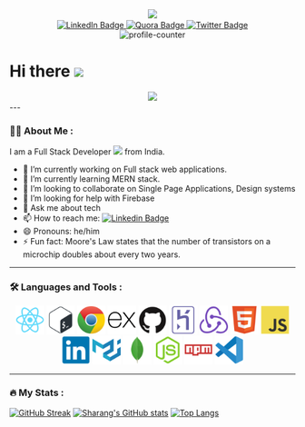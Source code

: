
<div id="header" align="center">
  <img src="https://media.giphy.com/media/jdPMeyv9rn0hZHh8n9/giphy.gif" width="150"/>
</div>

<div id="badges" align="center">
  <a href="https://www.linkedin.com/in/sharangahirekar1/">
    <img src="https://img.shields.io/badge/LinkedIn-blue?style=for-the-badge&logo=linkedin&logoColor=white" alt="LinkedIn Badge"/>
  </a>
  <a href="https://www.quora.com/profile/Sharang-Ahirekar">
    <img src="https://img.shields.io/badge/Quora-white?style=for-the-badge&logo=Quora&logoColor=red" alt="Quora Badge"/>
  </a>
  <a href="https://twitter.com/Sharang010">
    <img src="https://img.shields.io/badge/Twitter-blue?style=for-the-badge&logo=twitter&logoColor=white" alt="Twitter Badge"/>
  </a>
</div>

<div align='center'><img src="https://komarev.com/ghpvc/?username=sharangahirekar1" alt="profile-counter"/></div>
<h1 aling="center">
  Hi there
  <img src="https://media.giphy.com/media/hvRJCLFzcasrR4ia7z/giphy.gif" width="30px"/>
</h1>
<div align="center">
<img src="https://media.giphy.com/media/SpopD7IQN2gK3qN4jS/giphy.gif" width="400px"/>
</div>
---

### :man_technologist: About Me : 
I am a Full Stack Developer <img src="https://media.giphy.com/media/WUlplcMpOCEmTGBtBW/giphy.gif" width="30"> from India.
- 🔭 I’m currently working on Full stack web applications.
- 🌱 I’m currently learning MERN stack.
- 👯 I’m looking to collaborate on Single Page Applications, Design systems
- 🤔 I’m looking for help with Firebase
- 💬 Ask me about tech
- 📫 How to reach me: [![Linkedin Badge](https://img.shields.io/badge/-sharangahirekar1-blue?style=flat&logo=Linkedin&logoColor=white)](https://www.linkedin.com/in/sharangahirekar1/)
- 😄 Pronouns: he/him
- ⚡ Fun fact: Moore's Law states that the number of transistors on a microchip doubles about every two years.

---

### :hammer_and_wrench: Languages and Tools :
<div align='center'>
  <img src='https://github.com/devicons/devicon/blob/master/icons/react/react-original.svg' width='50px'/>
  <img src='https://github.com/devicons/devicon/blob/master/icons/bash/bash-plain.svg' width='50px'/>
  <img src='https://github.com/devicons/devicon/blob/master/icons/chrome/chrome-original.svg' width='50px'/>
  <img src='https://github.com/devicons/devicon/blob/master/icons/express/express-original.svg' width='50px'/>
  <img src='https://github.com/devicons/devicon/blob/master/icons/github/github-original.svg' width='50px'/>
  <img src='https://github.com/devicons/devicon/blob/master/icons/heroku/heroku-original.svg' width='50px'/>
  <img src='https://github.com/devicons/devicon/blob/master/icons/redux/redux-original.svg' width='50px'/>
  <img src='https://github.com/devicons/devicon/blob/master/icons/html5/html5-original.svg' width='50px'/>
  <img src='https://github.com/devicons/devicon/blob/master/icons/javascript/javascript-original.svg' width='50px'/>
  <img src='https://github.com/devicons/devicon/blob/master/icons/linkedin/linkedin-original.svg' width='50px'/>
  <img src='https://github.com/devicons/devicon/blob/master/icons/materialui/materialui-original.svg' width='50px'/>
  <img src='https://github.com/devicons/devicon/blob/master/icons/mongodb/mongodb-original.svg' width='50px'/>
  <img src='https://github.com/devicons/devicon/blob/master/icons/nodejs/nodejs-original.svg' width='50px'/>
  <img src='https://github.com/devicons/devicon/blob/master/icons/npm/npm-original-wordmark.svg' width='50px'/>
  <img src='https://github.com/devicons/devicon/blob/master/icons/vscode/vscode-original.svg' width='50px'/>
</div>

---

### :fire: My Stats :
[![GitHub Streak](http://github-readme-streak-stats.herokuapp.com?user=sharangahirekar1&theme=flag-india&hide_border=true)](https://git.io/streak-stats)
[![Sharang's GitHub stats](https://github-readme-stats.vercel.app/api?username=sharangahirekar1)](https://github.com/anuraghazra/github-readme-stats)
[![Top Langs](https://github-readme-stats.vercel.app/api/top-langs/?username=sharangahirekar1&layout=compact&theme=vision-friendly-dark)](https://github.com/anuraghazra/github-readme-stats)

